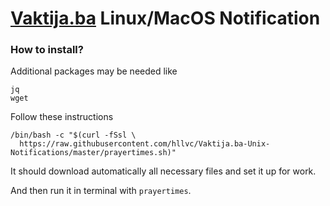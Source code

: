 # [Vaktija.ba](https://vaktija.ba) Linux/MacOS Notification

### How to install?

Additional packages may be needed like
```
jq
wget
```

Follow these instructions
```
/bin/bash -c "$(curl -fSsl \
  https://raw.githubusercontent.com/hllvc/Vaktija.ba-Unix-Notifications/master/prayertimes.sh)"
```

It should download automatically all necessary files and set it up for work.

And then run it in terminal with `prayertimes`.
